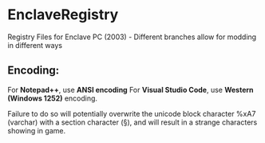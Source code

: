 # EnclaveRegistry
Registry Files for Enclave PC (2003) - Different branches allow for modding in different ways

## Encoding:
For **Notepad++**, use **ANSI encoding**
For **Visual Studio Code**, use **Western (Windows 1252)** encoding.

Failure to do so will potentially overwrite the unicode block character %xA7 (varchar) with a section character (§), and will result in a strange characters showing in game.
